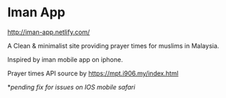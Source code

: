 # Iman App

http://iman-app.netlify.com/

A Clean & minimalist site providing prayer times for muslims in Malaysia.

Inspired by iman mobile app on iphone.

Prayer times API source by https://mpt.i906.my/index.html 

**pending fix for issues on IOS mobile safari*
